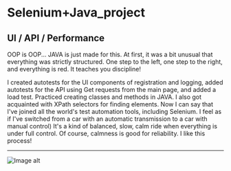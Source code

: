 # Selenium+Java_project
## UI / API / Performance
OOP is OOP...
JAVA is just made for this. 
At first, it was a bit unusual that everything was strictly structured. One step to the left, one step to the right, and everything is red.  It teaches you discipline!

I created autotests for the UI components of registration and logging, added autotests for the API using Get requests from the main page, and added a load test. Practiced creating classes and methods in JAVA. I also got acquainted with XPath selectors for finding elements. Now I can say that I've joined all the world's test automation tools, including Selenium. I feel as if I've switched from a car with an automatic transmission to a car with manual control) It's a kind of balanced, slow, calm ride when everything is under full control. Of course, calmness is good for reliability. I like this process!
___
![Image alt](https://github.com/SerhiiQAA/Selenium-Java_practice/blob/main/images/CarMY.apng)
